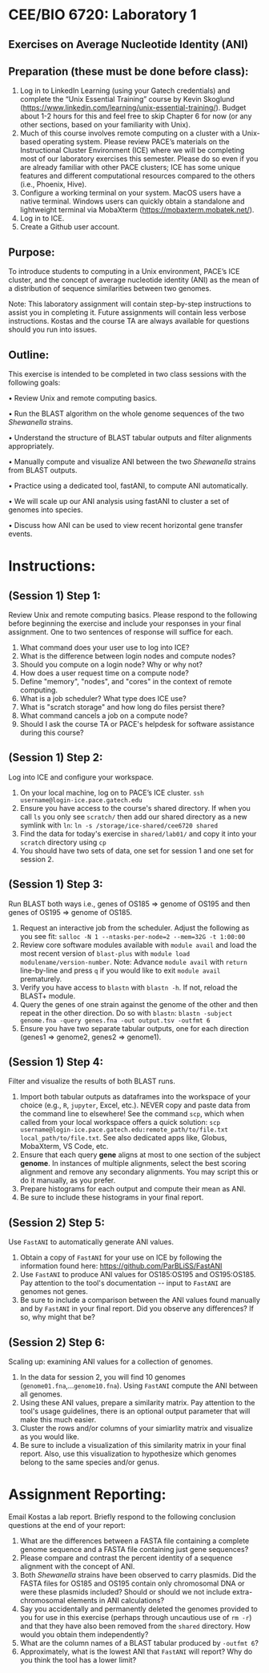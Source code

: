 # CEE/BIO 6720: Laboratory 1
## Exercises on Average Nucleotide Identity (ANI) 

## Preparation (these must be done before class):
1.	Log in to LinkedIn Learning (using your Gatech credentials) and complete the “Unix Essential Training” course by Kevin Skoglund (https://www.linkedin.com/learning/unix-essential-training/). Budget about 1-2 hours for this and feel free to skip Chapter 6 for now (or any other sections, based on your familiarity with Unix). 
2.	Much of this course involves remote computing on a cluster with a Unix-based operating system. Please review PACE’s materials on the Instructional Cluster Environment (ICE) where we will be completing most of our laboratory exercises this semester. Please do so even if you are already familiar with other PACE clusters; ICE has some unique features and different computational resources compared to the others (i.e., Phoenix, Hive).
3.	Configure a working terminal on your system. MacOS users have a native terminal. Windows users can quickly obtain a standalone and lightweight terminal via MobaXterm (https://mobaxterm.mobatek.net/). 
4.	Log in to ICE.
5.	Create a Github user account.

## Purpose: 
To introduce students to computing in a Unix environment, PACE’s ICE cluster, and the concept of average nucleotide identity (ANI) as the mean of a distribution of sequence similarities between two genomes. 

Note: This laboratory assignment will contain step-by-step instructions to assist you in completing it. Future assignments will contain less verbose instructions. Kostas and the course TA are always available for questions should you run into issues. 

## Outline: 
This exercise is intended to be completed in two class sessions with the following goals:

•	Review Unix and remote computing basics.

•	Run the BLAST algorithm on the whole genome sequences of the two *Shewanella* strains. 

•	Understand the structure of BLAST tabular outputs and filter alignments appropriately.

•	Manually compute and visualize ANI between the two *Shewanella* strains from BLAST outputs. 

•	Practice using a dedicated tool, fastANI, to compute ANI automatically. 

•	We will scale up our ANI analysis using fastANI to cluster a set of genomes into species.

•	Discuss how ANI can be used to view recent horizontal gene transfer events.

# Instructions:

## (Session 1) **Step 1:** 
Review Unix and remote computing basics.
Please respond to the following before beginning the exercise and include your responses in your final assignment. One to two sentences of response will suffice for each.
1.	What command does your user use to log into ICE?
2.	What is the difference between login nodes and compute nodes?
3.	Should you compute on a login node? Why or why not?
4.	How does a user request time on a compute node?
5.  Define "memory", "nodes", and "cores" in the context of remote computing.
6.	What is a job scheduler? What type does ICE use?
7.  What is "scratch storage" and how long do files persist there?
8.  What command cancels a job on a compute node?
9.  Should I ask the course TA or PACE's helpdesk for software assistance during this course?

## (Session 1) **Step 2:** 
Log into ICE and configure your workspace.
1.	On your local machine, log on to PACE’s ICE cluster. `ssh username@login-ice.pace.gatech.edu`
2.  Ensure you have access to the course's shared directory. If when you call `ls` you only see `scratch/` then add our shared directory as a new symlink with `ln`: `ln -s /storage/ice-shared/cee6720 shared`
3.  Find the data for today's exercise in `shared/lab01/` and copy it into your `scratch` directory using `cp`
4.  You should have two sets of data, one set for session 1 and one set for session 2.

## (Session 1) **Step 3:** 
Run BLAST both ways i.e., genes of OS185 => genome of OS195 and then genes of OS195 => genome of OS185. 
1. Request an interactive job from the scheduler. Adjust the following as you see fit: `salloc -N 1 --ntasks-per-node=2 --mem=32G -t 1:00:00`
2. Review core software modules available with `module avail` and load the most recent version of `blast-plus` with `module load modulename/version-number`. Note: Advance `module avail` with `return` line-by-line and press `q` if you would like to exit `module avail` prematurely. 
3. Verify you have access to `blastn` with `blastn -h`. If not, reload the BLAST+ module. 
4. Query the genes of one strain against the genome of the other and then repeat in the other direction. Do so with `blastn`: `blastn -subject genome.fna -query genes.fna -out output.tsv -outfmt 6`
5. Ensure you have two separate tabular outputs, one for each direction (genes1 => genome2, genes2 => genome1).

## (Session 1) **Step 4:**
Filter and visualize the results of both BLAST runs.
1. Import both tabular outputs as dataframes into the workspace of your choice (e.g., `R`, `jupyter`, Excel, etc.). NEVER copy and paste data from the command line to elsewhere! See the command `scp`, which when called from your local workspace offers a quick solution: `scp username@login-ice.pace.gatech.edu:remote_path/to/file.txt local_path/to/file.txt`. See also dedicated apps like, Globus, MobaXterm, VS Code, etc. 
2. Ensure that each query **gene** aligns at most to one section of the subject **genome**. In instances of multiple alignments, select the best scoring alignment and remove any secondary alignments. You may script this or do it manually, as you prefer. 
3. Prepare histograms for each output and compute their mean as ANI.
4. Be sure to include these histograms in your final report.

## (Session 2) **Step 5:**
Use `FastANI` to automatically generate ANI values.
1. Obtain a copy of `FastANI` for your use on ICE by following the information found here: https://github.com/ParBLiSS/FastANI
2. Use `FastANI` to produce ANI values for OS185:OS195 and OS195:OS185. Pay attention to the tool's documentation -- input to `FastANI` are genomes not genes.
3. Be sure to include a comparison between the ANI values found manually and by `FastANI` in your final report. Did you observe any differences? If so, why might that be?

## (Session 2) **Step 6:**
Scaling up: examining ANI values for a collection of genomes.
1. In the data for session 2, you will find 10 genomes (`genome01.fna`,...`genome10.fna`). Using `FastANI` compute the ANI between all genomes. 
2. Using these ANI values, prepare a similarity matrix. Pay attention to the tool's usage guidelines, there is an optional output parameter that will make this much easier.
3. Cluster the rows and/or columns of your simiarlity matrix and visualize as you would like.
4. Be sure to include a visualization of this similarity matrix in your final report. Also, use this visualization to hypothesize which genomes belong to the same species and/or genus.

# Assignment Reporting:
Email Kostas a lab report. Briefly respond to the following conclusion questions at the end of your report:

1. What are the differences between a FASTA file containing a complete genome sequence and a FASTA file containing just gene sequences?
2. Please compare and contrast the percent identity of a sequence alignment with the concept of ANI.
3. Both *Shewanella* strains have been observed to carry plasmids. Did the FASTA files for OS185 and OS195 contain only chromosomal DNA or were these plasmids included? Should or should we not include extra-chromosomal elements in ANI calculations?
4. Say you accidentally and permanently deleted the genomes provided to you for use in this exercise (perhaps through uncautious use of `rm -r`) and that they have also been removed from the `shared` directory. How would you obtain them independently?
5. What are the column names of a BLAST tabular produced by `-outfmt 6`? 
6. Approximately, what is the lowest ANI that `FastANI` will report? Why do you think the tool has a lower limit?
